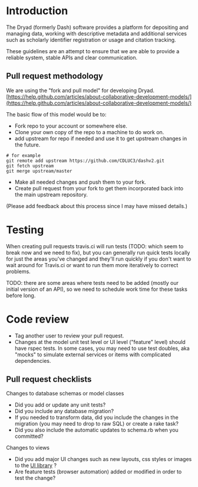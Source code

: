 # Introduction

The Dryad (formerly Dash) software provides a platform for depositing and managing data, working with descriptive metadata and additional services such as scholarly identifier registration or usage and citation tracking.

These guidelines are an attempt to ensure that we are able to provide a reliable system, stable APIs and clear communication.


## Pull request methodology
We are using the "fork and pull model" for developing Dryad. [https://help.github.com/articles/about-collaborative-development-models/](https://help.github.com/articles/about-collaborative-development-models/) 

The basic flow of this model would be to:

  - Fork repo to your account or somewhere else.
  - Clone your own copy of the repo to a machine to do work on.
  - add upstream for repo if needed and use it to get upstream changes in the future.

```
# for example
git remote add upstream https://github.com/CDLUC3/dashv2.git
git fetch upstream
git merge upstream/master
```
  
  - Make all needed changes and push them to your fork.
  - Create pull request from your fork to get them incorporated back into the main upstream repository.

(Please add feedback about this process since I may have missed details.)

# Testing
When creating pull requests travis.ci will run tests (TODO: which seem to break now and we need to fix), but you can generally run quick tests locally for just the areas you've changed and they'll run quickly if you don't want to wait around for Travis.ci or want to run them more iteratively to correct problems.

TODO: there are some areas where tests need to be added (mostly our initial version of an API), so we need to schedule work time for these tasks before long.

# Code review
- Tag another user to review your pull request.
- Changes at the model unit test level or UI level ("feature" level) should have rspec tests.  In some cases, you may need to use test doubles, aka "mocks" to simulate external services or items with complicated dependencies.

## Pull request checklists

Changes to database schemas or model classes

- Did you add or update any unit tests?
- Did you include any database migration?
- If you needed to transform data, did you include the changes in the migration (you may need to drop to raw SQL) or create a rake task?
- Did you also include the automatic updates to schema.rb when you committed?

Changes to views

- Did you add major UI changes such as new layouts, css styles or images to the [UI library](https://github.com/CDLUC3/stash/tree/master/stash_engine/ui-library) ?
- Are feature tests (browser automation) added or modified in order to test the change?




  

